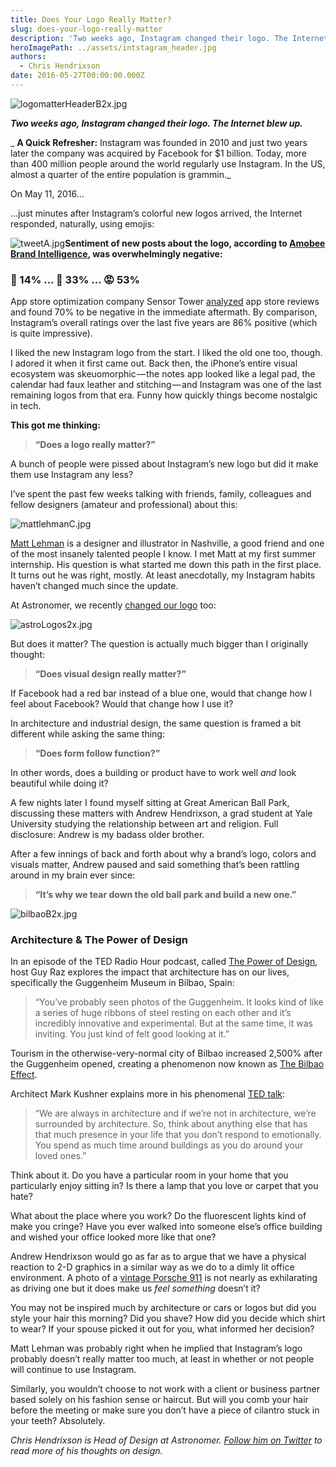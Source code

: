 ```yaml
---
title: Does Your Logo Really Matter?
slug: does-your-logo-really-matter
description: 'Two weeks ago, Instagram changed their logo. The Internet blew up.'
heroImagePath: ../assets/intstagram_header.jpg
authors:
  - Chris Hendrixson
date: 2016-05-27T00:00:00.000Z
---
```


![logomatterHeaderB2x.jpg](../assets/logomatterHeaderB2x.jpg "logomatterHeaderB2x.jpg")

**_Two weeks ago, Instagram changed their logo. The Internet blew up._**

_ **A Quick Refresher:** Instagram was founded in 2010 and just two years later the company was acquired by Facebook for $1 billion. Today, more than 400 million people around the world regularly use Instagram. In the US, almost a quarter of the entire population is grammin._

On May 11, 2016...

...just minutes after Instagram’s colorful new logos arrived, the Internet responded, naturally, using emojis:&nbsp;

![tweetA.jpg](../assets/tweetA.jpg "tweetA.jpg")**Sentiment of new posts about the logo, according to [Amobee Brand Intelligence](https://medium.com/r/?url=http%3A%2F%2Fwww.adweek.com%2Fsocialtimes%2Famobee-brand-intelligence-new-instagram-logo-sentiment%2F639495), was overwhelmingly negative:**

### 🙂 14%&nbsp;… 🤔 33%&nbsp;… 😡 53%

App store optimization company Sensor Tower [analyzed](https://medium.com/r/?url=http%3A%2F%2Fwww.adweek.com%2Fsocialtimes%2Famobee-brand-intelligence-new-instagram-logo-sentiment%2F639495) app store reviews and found 70% to be negative in the immediate aftermath. By comparison, Instagram’s overall ratings over the last five years are 86% positive (which is quite impressive).

I liked the new Instagram logo from the start. I liked the old one too, though. I adored it when it first came out. Back then, the iPhone’s entire visual ecosystem was skeuomorphic — the notes app looked like a legal pad, the calendar had faux leather and stitching — and Instagram was one of the last remaining logos from that era. Funny how quickly things become nostalgic in tech.

**This got me thinking:** &nbsp;

> **“Does&nbsp;a logo&nbsp;really matter?”**

A bunch of people were pissed about Instagram’s new logo but did it make them use Instagram any less?

I’ve spent the past few weeks talking with friends, family, colleagues and fellow designers (amateur and professional) about this:&nbsp;

![mattlehmanC.jpg](../assets/mattlehmanC.jpg "mattlehmanC.jpg")

[Matt Lehman](https://medium.com/r/?url=http%3A%2F%2Fwww.mattlehmanstudio.com) is a designer and illustrator in Nashville, a good friend and one of the most insanely talented people I know. I met Matt at my first summer internship. His question is what started me down this path in the first place. It turns out he was right, mostly. At least anecdotally, my Instagram habits haven’t changed much since the update.

At Astronomer, we recently [changed our logo](https://medium.com/the-astronomer-journey/a-logo-story-2ea9a5f90a61#.ofs75518l) too:

![astroLogos2x.jpg](../assets/astroLogos2x.jpg "astroLogos2x.jpg")

But does it matter? The question is actually much bigger than I originally thought:&nbsp;

> **“Does visual design really matter?”**

If Facebook had a red bar instead of a blue one, would that change how I feel about Facebook? Would that change how I use it?

In architecture and industrial design, the same question is framed a bit different while asking the same thing:&nbsp;

> **“Does form follow function?”**

In other words, does a building or product have to work well _and_ look beautiful while doing it?

A few nights later I found myself sitting at Great American Ball Park, discussing these matters with Andrew Hendrixson, a grad student at Yale University studying the relationship between art and religion. Full disclosure: Andrew is my badass older brother.

After a few innings of back and forth about why a brand’s logo, colors and visuals matter, Andrew paused and said something that’s been rattling around in my brain ever since:

> **“It’s why we tear down the old ball park and build a new one.”**

![bilbaoB2x.jpg](../assets/bilbaoB2x.jpg "bilbaoB2x.jpg")

### **Architecture & The Power of Design**

In an episode of the TED Radio Hour podcast, called [The Power of Design](https://medium.com/r/?url=http%3A%2F%2Fwww.npr.org%2Fprograms%2Fted-radio-hour%2F478560031%2Fthe-power-of-design), host Guy Raz explores the impact that architecture has on our lives, specifically the Guggenheim Museum in Bilbao, Spain:

> “You’ve probably seen photos of the Guggenheim. It looks kind of like a series of huge ribbons of steel resting on each other and it’s incredibly innovative and experimental. But at the same time, it was inviting. You just kind of felt good looking at it.”

Tourism in the otherwise-very-normal city of Bilbao increased 2,500% after the Guggenheim opened, creating a phenomenon now known as [The Bilbao Effect](https://medium.com/r/?url=http%3A%2F%2Fwww.economist.com%2Fnews%2Fspecial-report%2F21591708-if-you-build-it-will-they-come-bilbao-effect).

Architect Mark Kushner explains more in his phenomenal [TED talk](https://medium.com/r/?url=https%3A%2F%2Fwww.ted.com%2Ftalks%2Fmarc_kushner_why_the_buildings_of_the_future_will_be_shaped_by_you%3Flanguage%3Den):&nbsp;

> “We are always in architecture and if we’re not in architecture, we’re surrounded by architecture. So, think about anything else that has that much presence in your life that you don’t respond to emotionally. You spend as much time around buildings as you do around your loved ones.”

Think about it. Do you have a particular room in your home that you particularly enjoy sitting in? Is there a lamp that you love or carpet that you hate?

What about the place where you work? Do the fluorescent lights kind of make you cringe? Have you ever walked into someone else’s office building and wished your office looked more like that one?

Andrew Hendrixson would go as far as to argue that we have a physical reaction to 2-D graphics in a similar way as we do to a dimly lit office environment. A photo of a [vintage Porsche 911](https://medium.com/r/?url=http%3A%2F%2Fmedia.caranddriver.com%2Fimages%2Fmedia%2F51%2Fsinger-porsche-911-inline-1-photo-550990-s-original.jpg) is not nearly as exhilarating as driving one but it does make us _feel something_ doesn’t it?

You may not be inspired much by architecture or cars or logos but did you style your hair this morning? Did you shave? How did you decide which shirt to wear? If your spouse picked it out for you, what informed her decision?

Matt Lehman was probably right when he implied that Instagram’s logo probably doesn’t really matter too much, at least in whether or not people will continue to use Instagram.&nbsp;

Similarly, you wouldn’t choose to not work with a client or business partner based solely on his fashion sense or haircut. But will you comb your hair before the meeting or make sure you don’t have a piece of cilantro stuck in your teeth? Absolutely.

*Chris Hendrixson is Head of Design at Astronomer. [Follow him on Twitter](https://twitter.com/inkdryer)&nbsp;to read more of his thoughts on design.*

